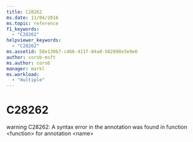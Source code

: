 ```yaml
---
title: C28262
ms.date: 11/04/2016
ms.topic: reference
f1_keywords:
  - "C28262"
helpviewer_keywords:
  - "C28262"
ms.assetid: 58e130b7-c466-411f-84a0-502898e3e9e6
author: corob-msft
ms.author: corob
manager: markl
ms.workload:
  - "multiple"
---
```

# C28262
warning C28262: A syntax error in the annotation was found in function \<function> for annotation \<name>
